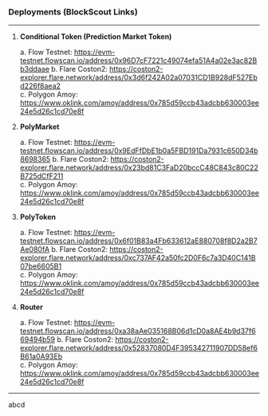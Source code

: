 ### Deployments (BlockScout Links)
***

1. **Conditional Token (Prediction Market Token)**    


    a. Flow Testnet: https://evm-testnet.flowscan.io/address/0x96D7cF7221c49074efa51A4a02e3ac82Bb3ddaae
    b. Flare Coston2: https://coston2-explorer.flare.network/address/0x3d6f242A02a07031CD1B928dF527Ebd226f8aea2  
    c. Polygon Amoy: https://www.oklink.com/amoy/address/0x785d59ccb43adcbb630003ee24e5d26c1cd70e8f


2. **PolyMarket**


    a. Flow Testnet: https://evm-testnet.flowscan.io/address/0x9EdFfDbE1b0a5FBD191Da7931c650D34b8698365
    b. Flare Coston2: https://coston2-explorer.flare.network/address/0x23bd81C3FaD20bccC48C843c80C22B725dCfF211  
    c. Polygon Amoy: https://www.oklink.com/amoy/address/0x785d59ccb43adcbb630003ee24e5d26c1cd70e8f

3. **PolyToken**


    a. Flow Testnet: https://evm-testnet.flowscan.io/address/0x6f01B83a4Fb633612aE880708f8D2a2B7Ae080fA
    b. Flare Coston2: https://coston2-explorer.flare.network/address/0xc737AF42a50fc2D0F6c7a3D40C141B07be6605B1  
    c. Polygon Amoy: https://www.oklink.com/amoy/address/0x785d59ccb43adcbb630003ee24e5d26c1cd70e8f

4. **Router**


    a. Flow Testnet: https://evm-testnet.flowscan.io/address/0xa38aAe035168B06d1cD0a8AE4b9d37f669494b59
    b. Flare Coston2: https://coston2-explorer.flare.network/address/0x52837080D4F395342711907DD58ef6B61a0A93Eb  
    c. Polygon Amoy: https://www.oklink.com/amoy/address/0x785d59ccb43adcbb630003ee24e5d26c1cd70e8f

***

abcd
